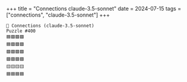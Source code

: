 +++
title = "Connections claude-3.5-sonnet"
date = 2024-07-15
tags = ["connections", "claude-3.5-sonnet"]
+++

```text
🤖 Connections (claude-3.5-sonnet) 
Puzzle #400
🟦🟪🟪🟪
🟦🟪🟪🟪
🟩🟩🟩🟩
🟪🟪🟪🟪
🟨🟨🟨🟨
🟦🟦🟦🟦
```
